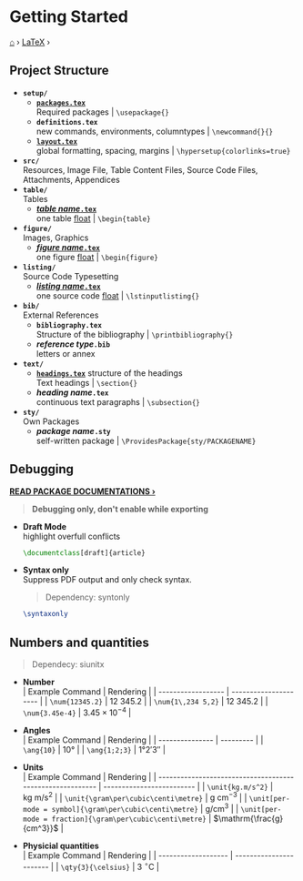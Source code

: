 # Getting Started
[⌂](../README.md) › [LaTeX](../README.md#latex) ›

## Project Structure

- **`setup/`**
	- **[`packages.tex`](templates.md#package-requirements)**  
        Required packages | `\usepackage{}`
	- **`definitions.tex`**  
        new commands, environments, columntypes | `\newcommand{}{}`
	- **[`layout.tex`](templates.md#layout)**  
        global formatting, spacing, margins | `\hypersetup{colorlinks=true}`
- **`src/`**  
    Resources, Image File, Table Content Files, Source Code Files, Attachments, Appendices
- **`table/`**  
    Tables
    - **[_table name_`.tex`](tables.md)**  
        one table [float](floats.md) | `\begin{table}`
- **`figure/`**  
    Images, Graphics
    - **[_figure name_`.tex`](floats.md#images)**  
        one figure [float](floats.md) | `\begin{figure}`
- **`listing/`**  
    Source Code Typesetting 
    - **[_listing name_`.tex`](floats.md#source-code-listings)**  
        one source code [float](floats.md) | `\lstinputlisting{}`
- **`bib/`**  
    External References
	- **`bibliography.tex`**  
        Structure of the bibliography | `\printbibliography{}`
	- **_reference type_`.bib`**  
        letters or annex
- **`text/`**  
    - **[`headings.tex`](templates.md#headings)** structure of the headings  
        Text headings | `\section{}`
	- **_heading name_`.tex`**  
        continuous text paragraphs | `\subsection{}`
- **`sty/`**  
    Own Packages
  - **_package name_`.sty`**  
    self-written package | `\ProvidesPackage{sty/PACKAGENAME}`

## Debugging

**[READ PACKAGE DOCUMENTATIONS ›](packages.md#documentation)**
> **Debugging only, don't enable while exporting**

- **Draft Mode**  
    highlight overfull conflicts
    ```latex
    \documentclass[draft]{article}
    ```

- **Syntax only**  
    Suppress PDF output and only check syntax.  
    > Dependency: syntonly
    ```latex
    \syntaxonly
    ```

## Numbers and quantities
> Dependecy: siunitx

- **Number**  
    | Example Command    | Rendering             |
    | ------------------ | --------------------- |
    | `\num{12345.2}`    | $12$ $345.2$          |
    | `\num{1\,234 5,2}` | $12$ $345.2$          |
    | `\num{3.45e-4}`    | $3.45 \times 10^{-4}$ |

- **Angles**  
    | Example Command | Rendering |
    | --------------- | --------- |
    | `\ang{10}`      | $10°$     |
    | `\ang{1;2;3}`   | $1°2'3''$ |

- **Units**  
    | Example Command                                           | Rendering                 |
    | --------------------------------------------------------- | ------------------------- |
    | `\unit{kg.m/s^2}`                                         | $\mathrm{kg\ m/s^2}$      |
    | `\unit{\gram\per\cubic\centi\metre}`                      | $\mathrm{g\ cm^{-3}}$     |
    | `\unit[per-mode = symbol]{\gram\per\cubic\centi\metre}`   | $\mathrm{g/cm^3}$         |
    | `\unit[per-mode = fraction]{\gram\per\cubic\centi\metre}` | $\mathrm{\frac{g}{cm^3}}$ |

- **Physicial quantities**  
    | Example Command     | Rendering               |
    | ------------------- | ----------------------- |
    | `\qty{3}{\celsius}` | $3$ $\mathrm{^\circ C}$ |